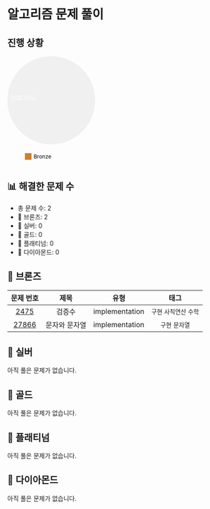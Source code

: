 # 알고리즘 문제 풀이

## 진행 상황
<svg width="400" height="250" xmlns="http://www.w3.org/2000/svg">
        <circle cx="100" cy="100" r="100" fill="#f0f0f0"/>
        <path d="M100,100 L200.0,100.0 A100,100 0 1,1 200.0,99.99999999999997 Z" fill="#CD7F32" /><text x="30.0" y="100.00000000000001" text-anchor="middle" fill="white">2 (100.0%)</text>
        <rect x="40" y="220" width="15" height="15" fill="#CD7F32"/><text x="60" y="232" font-size="12">Bronze</text>
    </svg>

## 📊 해결한 문제 수
- 총 문제 수: 2
- 🥉 브론즈: 2
- 🥈 실버: 0
- 🥇 골드: 0
- 💎 플래티넘: 0
- 💫 다이아몬드: 0

## 🥉 브론즈

| 문제 번호 | 제목 | 유형 | 태그 |
|:---:|:---:|:---:|:---:|
| [2475](https://www.acmicpc.net/problem/2475) | 검증수 | implementation | `구현` `사칙연산` `수학` |
| [27866](https://www.acmicpc.net/problem/27866) | 문자와 문자열 | implementation | `구현` `문자열` |


## 🥈 실버
아직 풀은 문제가 없습니다.

## 🥇 골드
아직 풀은 문제가 없습니다.

## 💎 플래티넘
아직 풀은 문제가 없습니다.

## 💫 다이아몬드
아직 풀은 문제가 없습니다.
